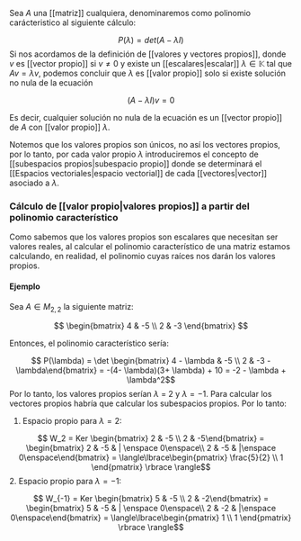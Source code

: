 Sea $A$ una [[matriz]] cualquiera, denominaremos como polinomio carácteristico al siguiente cálculo: 

$$ P(\lambda) = det (A - \lambda I) $$ 
Si nos acordamos de la definición de [[valores y vectores propios]], donde $v$ es [[vector propio]] si $v \neq 0$ y existe un [[escalares|escalar]] $\lambda \in \mathbb{K}$ tal que $Av = \lambda v$, podemos concluir que $\lambda$ es [[valor propio]] solo si existe solución no nula de la ecuación 

$$ (A - \lambda I)v = 0 $$

Es decir, cualquier solución no nula de la ecuación es un [[vector propio]] de $A$ con [[valor propio]] $\lambda$. 

Notemos que los valores propios son únicos, no así los vectores propios, por lo tanto, por cada valor propio $\lambda$ introduciremos el concepto de [[subespacios propios|subespacio propio]] donde se determinará el [[Espacios vectoriales|espacio vectorial]] de cada [[vectores|vector]] asociado a $\lambda$.  

### Cálculo de [[valor propio|valores propios]] a partir del polinomio característico 

Como sabemos que los valores propios son escalares que necesitan ser valores reales, al calcular el polinomio característico de una matriz estamos calculando, en realidad, el polinomio cuyas raíces nos darán los valores propios. 

#### Ejemplo

Sea $A \in M_{2,2}$ la siguiente matriz: 

$$ \begin{bmatrix} 4 & -5 \\ 2 & -3 \end{bmatrix} $$

Entonces, el polinomio característico sería:

$$ P(\lambda) = \det \begin{bmatrix} 4 - \lambda  & -5 \\ 2 & -3 - \lambda\end{bmatrix} = -(4- \lambda)(3+ \lambda) + 10 = -2 - \lambda + \lambda^2$$ 
Por lo tanto, los valores propios serían $\lambda$ = 2 y $\lambda = -1$. Para calcular los vectores propios habría que calcular los subespacios propios. Por lo tanto: 

1. Espacio propio para $\lambda = 2$:

$$ W_2 =  Ker \begin{bmatrix} 2  & -5 \\ 2 & -5\end{bmatrix} = \begin{bmatrix} 2  & -5 & | \enspace 0\enspace\\ 2 & -5 & |\enspace 0\enspace\end{bmatrix} = \langle\lbrace\begin{pmatrix} \frac{5}{2} \\ 1 \end{pmatrix} \rbrace \rangle$$
2. Espacio propio para $\lambda = -1$:

$$ W_{-1} = Ker \begin{bmatrix} 5  & -5 \\ 2 & -2\end{bmatrix} = \begin{bmatrix} 5  & -5 & | \enspace 0\enspace\\ 2 & -2 & |\enspace 0\enspace\end{bmatrix} = \langle\lbrace\begin{pmatrix} 1 \\ 1 \end{pmatrix} \rbrace \rangle$$

